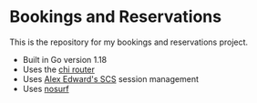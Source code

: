 # Bookings and Reservations

This is the repository for my bookings and reservations project.

- Built in Go version 1.18
- Uses the [chi router](https://github.com/go-chi/chi)
- Uses [Alex Edward's SCS](https://github.com/alexedwards/scs/) session management
- Uses [nosurf](https://github.com/justinas/nosurf)